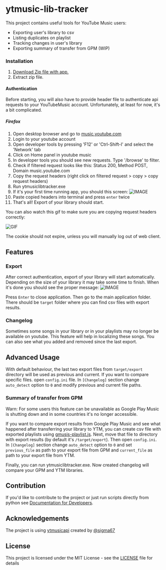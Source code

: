 # ytmusic-lib-tracker 

This project contains useful tools for YouTube Music users:

  * Exporting user's library to csv
  * Listing duplicates on playlist  
  * Tracking changes in user's library
  * Exporting summary of transfer from GPM (WIP)

### Installation

1. [Download Zip file with app.](https://github.com/czifumasa/ytmusic-lib-tracker/releases/latest/download/ytmlt.zip)
1. Extract zip file.

#### Authentication

Before starting, you will also have to provide header file to authenticate api requests to your YouTubeMusic account.
Unfortunately, at least for now, it's a bit complicated.

##### Firefox

1. Open desktop browser and go to [music.youtube.com](https://music.youtube.com)
1. Login to your youtube account
1. Open developer tools by pressing 'F12' or 'Ctrl-Shift-I'  and select the 'Network' tab
1. Click on Home panel in youtube music
1. In developer tools you should see new requests. Type '/browse' to filter.
1. Check if filtered request looks like this: Status 200, Method POST, Domain music.youtube.com
1. Copy the request headers (right click on filtered request > copy > copy request headers)
1. Run ytmusiclibtracker.exe
1. If it's your first time running app, you should this screen:
![IMAGE](https://raw.githubusercontent.com/czifumasa/ytmusic-lib-tracker/cx_freeze/docs/assets/images/welcome_message.JPG) 
1. Paste copied headers into terminal and press `enter` twice
1. That's all! Export of your library should start.

You can also watch this gif to make sure you are copying request headers correctly:

![GIF](https://raw.githubusercontent.com/czifumasa/ytmusic-lib-tracker/cx_freeze/docs/assets/images/how_to_copy_headers_firefox.gif)

The cookie should not expire, unless you will manually log out of web client.
## Features                                                                                                         
 
### Export 
After correct authentication, export of your library will start automatically. 
Depending on the size of your library it may take some time to finish.
When it's done you should see the proper message:
![IMAGE](https://raw.githubusercontent.com/czifumasa/ytmusic-lib-tracker/cx_freeze/docs/assets/images/welcome_message.JPG) 

Press `Enter` to close application. Then go to the main application folder.
There should be `target` folder where you can find csv files with export results.

### Changelog 
Sometimes some songs in your library or in your playlists may no longer be available on youtube. 
This feature will help in localizing these songs. You can also see what you added and removed since the last export. 

## Advanced Usage
With default behaviour, the last two export files from `target/export` directory will be used as previous and current.
If you want to compare specific files. open `config.ini` file.
In `[Changelog]` section change `auto_detect` option to `0` and modify previous and current file paths.

### Summary of transfer from GPM
Warn: For some users this feature can be unavailable as Google Play Music is shutting down and in some countries it's no longer accessible.

If you want to compare export results from Google Play Music and see what happened after transferring your library to YTM,
you can create csv file with exported playlists using [gmusis-playlist.js](https://github.com/soulfx/gmusic-playlist.js).
Next, move that file to directory with export results (by default it's `/target/export`). 
Then open `config.ini`. In `[Changelog]` section change `auto_detect` option to `0` and set `previous_file` as path to your export file from GPM
and `current_file` as path to your export file from YTM.
  
Finally, you can run ytmusiclibtracker.exe. Now created changelog will compare your GPM and YTM libraries.

## Contribution

If you'd like to contribute to the project or just run scripts directly from python see 
[Documentation for Developers](https://github.com/czifumasa/ytmusic-lib-tracker/blob/cx_freeze/docs/README.md).

## Acknowledgements

The project is using [ytmusicapi](https://github.com/sigma67/ytmusicapi) created by [@sigma67](https://github.com/sigma67)

## License

This project is licensed under the MIT License - see the [LICENSE](LICENSE) file for details



